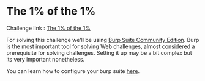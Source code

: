 # The 1% of the 1%

Challenge link : [The 1% of the 1%](https://ctf.bitskrieg.org/web_chall3/index.html)

For solving this challenge we'll be using [Burp Suite Community Edition](https://portswigger.net/burp/communitydownload). Burp is the most important tool for solving Web challenges, almost considered a prerequisite for solving challenges. Setting it up may be a bit complex but its very important nonetheless.

You can learn how to configure your burp suite [here](https://www.youtube.com/watch?v=YCCrVtvAu2I).

